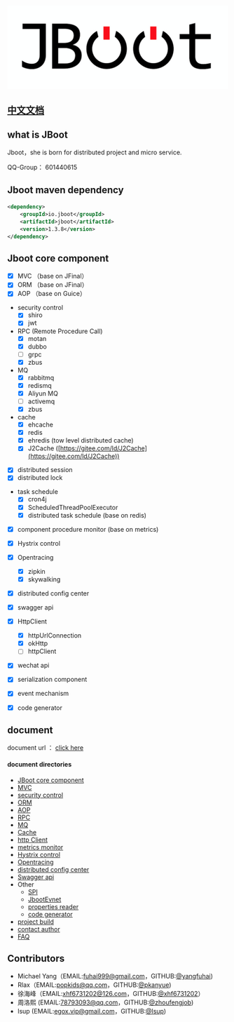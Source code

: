 ![](./docs/files/logo.png)

## [中文文档](./README-ZH.md)
## what is JBoot 

Jboot，she is born for distributed project and micro service.

QQ-Group： 601440615

## Jboot maven dependency

```xml
<dependency>
    <groupId>io.jboot</groupId>
    <artifactId>jboot</artifactId>
    <version>1.3.8</version>
</dependency>

```

## Jboot core component

* [x] MVC （base on JFinal）
* [x] ORM （base on JFinal）
* [x] AOP （base on Guice）
* security control
    * [x] shiro
    * [x] jwt
* RPC (Remote Procedure Call) 
    * [x] motan
    * [x] dubbo
    * [ ] grpc
    * [x] zbus
* MQ 
    * [x] rabbitmq
    * [x] redismq
    * [x] Aliyun MQ
    * [ ] activemq
    * [x] zbus
* cache
    * [x] ehcache
    * [x] redis
    * [x] ehredis (tow level distributed cache)
    * [x] J2Cache ([https://gitee.com/ld/J2Cache](https://gitee.com/ld/J2Cache))
* [x] distributed session
* [x] distributed lock
* task schedule
    * [x] cron4j
    * [x] ScheduledThreadPoolExecutor
    * [x] distributed task schedule (base on redis)
* [x] component procedure monitor (base on metrics)
* [x] Hystrix control
* [x] Opentracing
    * [x] zipkin
    * [x] skywalking
* [x] distributed config center
* [x] swagger api
* [x] HttpClient
    * [x] httpUrlConnection
    * [x] okHttp
    * [ ] httpClient
* [x] wechat api
* [x] serialization component 
* [x] event mechanism
* [x] code generator


## document

document url ： [click here](./DOC.md)

#### document directories 

- [JBoot core component](./DOC.md#jboot核心组件)
- [MVC](./DOC.md#mvc)
- [security control](./DOC.md#安全控制)
- [ORM](./DOC.md#orm)
- [AOP](./DOC.md#aop)
- [RPC](./DOC.md#rpc远程调用)
- [MQ](./DOC.md#mq消息队列)
- [Cache](./DOC.md#cache缓存)
- [http Client](./DOC.md#http客户端)
- [metrics monitor](./DOC.md#metrics数据监控)
- [Hystrix control](./DOC.md#容错与隔离)
- [Opentracing](./DOC.md#opentracing数据追踪)	
- [distributed config center](./DOC.md#统一配置中心)	
- [Swagger api](./DOC.md#swagger-api自动生成)
- Other
	- [SPI](./DOC.md#spi扩展)
	- [JbootEvnet](./DOC.md#jbootEvnet事件机制)
	- [properties reader](./DOC.md#配置文件)
	- [code generator](./DOC.md#代码生成器)
- [project build](./DOC.md#项目构建)
- [contact author](./DOC.md#联系作者)
- [FAQ](./DOC.md#常见问题)


## Contributors
* Michael Yang（EMAIL:fuhai999@gmail.com，GITHUB:[@yangfuhai](https://github.com/yangfuhai))
* Rlax（EMAIL:popkids@qq.com，GITHUB:[@pkanyue](https://github.com/pkanyue))
* 徐海峰（EMAIL:xhf6731202@126.com，GITHUB:[@xhf6731202](https://github.com/xhf6731202)）
* 周洛熙 (EMAIL:78793093@qq.com，GITHUB:[@zhoufengjob](https://github.com/zhoufengjob))
* lsup (EMAIL:egox.vip@gmail.com，GITHUB:[@lsup](https://github.com/lsup))



